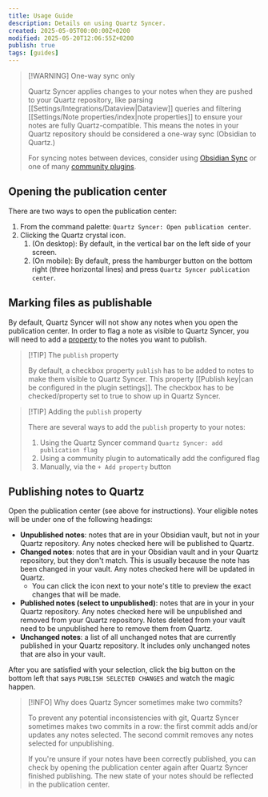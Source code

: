 ```yaml
---
title: Usage Guide
description: Details on using Quartz Syncer.
created: 2025-05-05T00:00:00Z+0200
modified: 2025-05-20T12:06:55Z+0200
publish: true
tags: [guides]
---
```


> [!WARNING] One-way sync only
>
> Quartz Syncer applies changes to your notes when they are pushed to your Quartz repository, like parsing [[Settings/Integrations/Dataview|Dataview]] queries and filtering [[Settings/Note properties/index|note properties]] to ensure your notes are fully Quartz-compatible. This means the notes in your Quartz repository should be considered a one-way sync (Obsidian to Quartz.)
>
> For syncing notes between devices, consider using [Obsidian Sync](https://obsidian.md/sync) or one of many [community plugins](https://obsidian.md/plugins?search=sync).

## Opening the publication center

There are two ways to open the publication center:

1. From the command palette: `Quartz Syncer: Open publication center`.
2. Clicking the Quartz crystal icon.
	1. (On desktop): By default, in the vertical bar on the left side of your screen.
	2. (On mobile): By default, press the hamburger button on the bottom right (three horizontal lines) and press `Quartz Syncer publication center`.

## Marking files as publishable

By default, Quartz Syncer will not show any notes when you open the publication center. In order to flag a note as visible to Quartz Syncer, you will need to add a [property](https://help.obsidian.md/properties) to the notes you want to publish.

> [!TIP] The `publish` property
>
> By default, a checkbox property `publish` has to be added to notes to make them visible to Quartz Syncer. This property [[Publish key|can be configured in the plugin settings]]. The checkbox has to be checked/property set to true to show up in Quartz Syncer.

> [!TIP] Adding the `publish` property
>
> There are several ways to add the `publish` property to your notes:
> 1. Using the Quartz Syncer command `Quartz Syncer: add publication flag`
> 2. Using a community plugin to automatically add the configured flag
> 3. Manually, via the `+ Add property` button

## Publishing notes to Quartz

Open the publication center (see above for instructions). Your eligible notes will be under one of the following headings:

- **Unpublished notes**: notes that are in your Obsidian vault, but not in your Quartz repository. Any notes checked here will be published to Quartz.
- **Changed notes**: notes that are in your Obsidian vault and in your Quartz repository, but they don't match. This is usually because the note has been changed in your vault. Any notes checked here will be updated in Quartz.
	- You can click the icon next to your note's title to preview the exact changes that will be made.
- **Published notes (select to unpublished)**: notes that are in your in your Quartz repository. Any notes checked here will be unpublished and removed from your Quartz repository. Notes deleted from your vault need to be unpublished here to remove them from Quartz.
- **Unchanged  notes**: a list of all unchanged notes that are currently published in your Quartz repository. It includes only unchanged notes that are also in your vault.

After you are satisfied with your selection, click the big button on the bottom left that says `PUBLISH SELECTED CHANGES` and watch the magic happen.

> [!INFO] Why does Quartz Syncer sometimes make two commits?
>
>To prevent any potential inconsistencies with git, Quartz Syncer sometimes makes two commits in a row: the first commit adds and/or updates any notes selected. The second commit removes any notes selected for unpublishing.
>
>If you're unsure if your notes have been correctly published, you can check by opening the publication center again after Quartz Syncer finished publishing. The new state of your notes should be reflected in the publication center.
